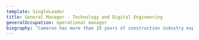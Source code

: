 ```yaml
---
template: SingleLeader
title: General Manager - Technology and Digital Engineering
generalOccupation: operational manager
biography: "Cameron has more than 15 years of construction industry experience predominantly as a Survey Manager and Site Surveyor.\r\n\nHe joined SEE Civil in 2018 as the Surveying Managing, before progressing into his current role as the General Manager of Technology and Digital Engineering. Cameron's role is to ensure SEE Group businesses are utilising the best and market-leading technology, innovation and trending towards high-level digital engineering outcomes. \r\n\nCameron is a natural leader who drives strong outcomes from his Technology team as well as fostering their integration into the broader business."
---
```


